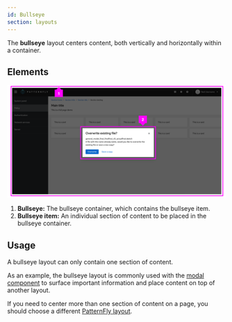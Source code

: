 ```yaml
---
id: Bullseye
section: layouts
---
```

The **bullseye** layout centers content, both vertically and horizontally within a container.

## Elements 

<img src="./img/bullseye-example.png"  alt="PatternFly website screenshot showing modal created with bullseye layout."  width="3330px"/>

1. **Bullseye:** The bullseye container, which contains the bullseye item.
2. **Bullseye item:** An individual section of content to be placed in the bullseye container.

## Usage 

A bullseye layout can only contain one section of content. 

As an example, the bullseye layout is commonly used with the [modal component](/components/modal) to surface important information and place content on top of another layout.

If you need to center more than one section of content on a page, you should choose a different [PatternFly layout](/layouts/about).
